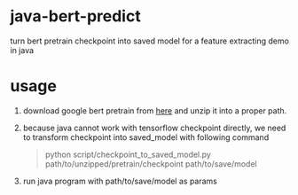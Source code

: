# java-bert-predict
turn bert pretrain checkpoint into saved model for a feature extracting demo in java

# usage

1. download google bert pretrain from [here](https://storage.googleapis.com/bert_models/2018_11_03/multilingual_L-12_H-768_A-12.zip) and unzip it into a proper path.

2. because java cannot work with tensorflow checkpoint directly, we need to transform checkpoint into saved_model with following command 
	> python script/checkpoint_to_saved_model.py path/to/unzipped/pretrain/checkpoint path/to/save/model

1. run java program with path/to/save/model as params


